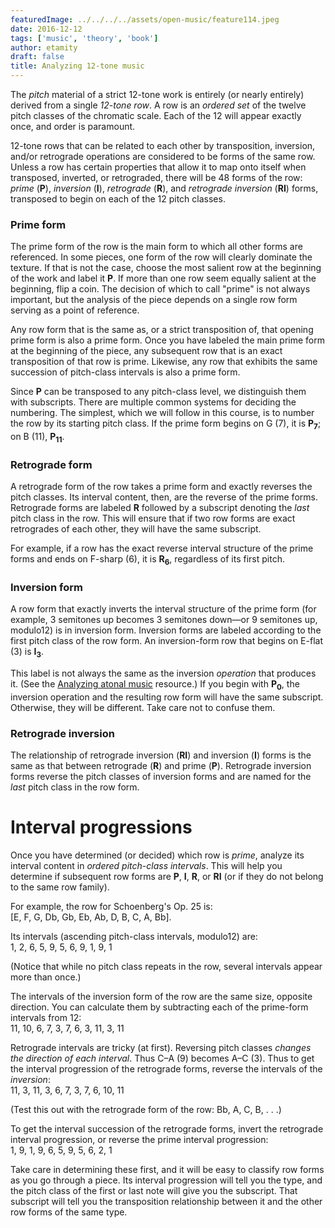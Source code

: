 ```yaml
---
featuredImage: ../../../../assets/open-music/feature114.jpeg
date: 2016-12-12
tags: ['music', 'theory', 'book']
author: etamity
draft: false
title: Analyzing 12-tone music
---
```


The *pitch* material of a strict 12-tone work is entirely (or nearly entirely) derived from a single *12-tone row*. A row is an *ordered set* of the twelve pitch classes of the chromatic scale. Each of the 12 will appear exactly once, and order is paramount.

12-tone rows that can be related to each other by transposition, inversion, and/or retrograde operations are considered to be forms of the same row. Unless a row has certain properties that allow it to map onto itself when transposed, inverted, or retrograded, there will be 48 forms of the row: *prime* (**P**), *inversion* (**I**), *retrograde* (**R**), and *retrograde inversion* (**RI**) forms, transposed to begin on each of the 12 pitch classes.

### Prime form ###

The prime form of the row is the main form to which all other forms are referenced. In some pieces, one form of the row will clearly dominate the texture. If that is not the case, choose the most salient row at the beginning of the work and label it **P**. If more than one row seem equally salient at the beginning, flip a coin. The decision of which to call "prime" is not always important, but the analysis of the piece depends on a single row form serving as a point of reference.

Any row form that is the same as, or a strict transposition of, that opening prime form is also a prime form. Once you have labeled the main prime form at the beginning of the piece, any subsequent row that is an exact transposition of that row is prime. Likewise, any row that exhibits the same succession of pitch-class intervals is also a prime form.

Since **P** can be transposed to any pitch-class level, we distinguish them with subscripts. There are multiple common systems for deciding the numbering. The simplest, which we will follow in this course, is to number the row by its starting pitch class. If the prime form begins on G (7), it is **P<sub>7</sub>**; on B (11), **P<sub>11</sub>**.

### Retrograde form ###

A retrograde form of the row takes a prime form and exactly reverses the pitch classes. Its interval content, then, are the reverse of the prime forms. Retrograde forms are labeled **R** followed by a subscript denoting the *last* pitch class in the row. This will ensure that if two row forms are exact retrogrades of each other, they will have the same subscript.

For example, if a row has the exact reverse interval structure of the prime forms and ends on F-sharp (6), it is **R<sub>6</sub>**, regardless of its first pitch.

### Inversion form ###

A row form that exactly inverts the interval structure of the prime form (for example, 3 semitones up becomes 3 semitones down—or 9 semitones up, modulo12) is in inversion form. Inversion forms are labeled according to the first pitch class of the row form. An inversion-form row that begins on E-flat (3) is **I<sub>3</sub>**.

This label is not always the same as the inversion *operation* that produces it. (See the [Analyzing atonal music][atonal] resource.) If you begin with **P<sub>0</sub>**, the inversion operation and the resulting row form will have the same subscript. Otherwise, they will be different. Take care not to confuse them.

### Retrograde inversion ###

The relationship of retrograde inversion (**RI**) and inversion (**I**) forms is the same as that between retrograde (**R**) and prime (**P**). Retrograde inversion forms reverse the pitch classes of inversion forms and are named for the *last* pitch class in the row form.

# Interval progressions #

Once you have determined (or decided) which row is *prime*, analyze its interval content in *ordered pitch-class intervals*. This will help you determine if subsequent row forms are **P**, **I**, **R**, or **RI** (or if they do not belong to the same row family).

For example, the row for Schoenberg's Op. 25 is:  
[E, F, G, Db, Gb, Eb, Ab, D, B, C, A, Bb].

Its intervals (ascending pitch-class intervals, modulo12) are:  
1, 2, 6, 5, 9, 5, 6, 9, 1, 9, 1

(Notice that while no pitch class repeats in the row, several intervals appear more than once.)

The intervals of the inversion form of the row are the same size, opposite direction. You can calculate them by subtracting each of the prime-form intervals from 12:  
11, 10, 6, 7, 3, 7, 6, 3, 11, 3, 11

Retrograde intervals are tricky (at first). Reversing pitch classes *changes the direction of each interval*. Thus C–A (9) becomes A–C (3). Thus to get the interval progression of the retrograde forms, reverse the intervals of the *inversion*:  
11, 3, 11, 3, 6, 7, 3, 7, 6, 10, 11

(Test this out with the retrograde form of the row: Bb, A, C, B, . . .)

To get the interval succession of the retrograde forms, invert the retrograde interval progression, or reverse the prime interval progression:  
1, 9, 1, 9, 6, 5, 9, 5, 6, 2, 1

Take care in determining these first, and it will be easy to classify row forms as you go through a piece. Its interval progression will tell you the type, and the pitch class of the first or last note will give you the subscript. That subscript will tell you the transposition relationship between it and the other row forms of the same type.


[atonal]: atonal/